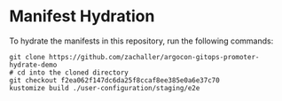 # Manifest Hydration

To hydrate the manifests in this repository, run the following commands:

```shell
git clone https://github.com/zachaller/argocon-gitops-promoter-hydrate-demo
# cd into the cloned directory
git checkout f2ea062f147dc6da25f8ccaf8ee385e0a6e37c70
kustomize build ./user-configuration/staging/e2e
```
